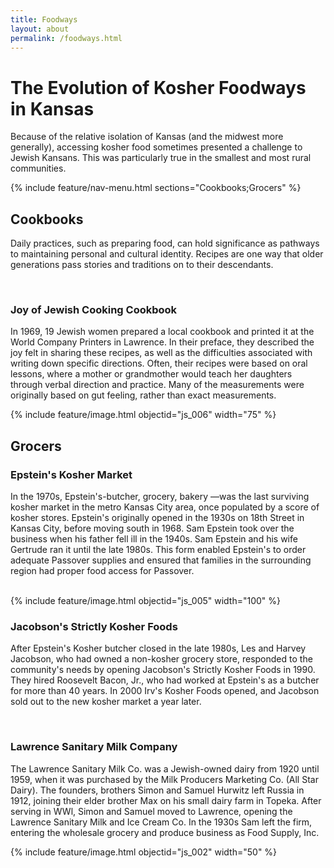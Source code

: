```yaml
---
title: Foodways
layout: about
permalink: /foodways.html
---
```

<h1>The Evolution of Kosher Foodways in Kansas</h1>
<p>
  Because of the relative isolation of Kansas (and the midwest more generally), accessing kosher food sometimes presented a challenge to Jewish Kansans. This was particularly true in the smallest and most rural communities. 
</p>
{% include feature/nav-menu.html sections="Cookbooks;Grocers" %}

## Cookbooks 
  <p>Daily practices, such as preparing food, can hold significance as pathways to maintaining personal and cultural identity. Recipes are one way that older generations pass stories and traditions on to their descendants.</p>
  <br>
<div class="row">
  <div class="col-md-6">
  <h3>Joy of Jewish Cooking Cookbook</h3>
  <p>In 1969, 19 Jewish women prepared a local cookbook and printed it at the World Company Printers in Lawrence. In their preface, they described the joy felt in sharing these recipes, as well as the difficulties associated with writing down specific directions. Often, their recipes were based on oral lessons, where a mother or grandmother would teach her daughters through verbal direction and practice. Many of the measurements were originally based on gut feeling, rather than exact measurements.</p>
  </div>
  <div class="col-md-6">  
    {% include feature/image.html objectid="js_006" width="75" %}
  </div>
</div>

## Grocers

<h3>Epstein's Kosher Market</h3>
  <p>In the 1970s, Epstein's-butcher, grocery, bakery
    —was the last surviving kosher market in the metro Kansas City area, once populated by a score of kosher stores. Epstein's originally opened in the 1930s on 18th Street in Kansas City, before moving south in 1968. Sam Epstein took over the business when his father fell ill in the 1940s. Sam Epstein and his wife Gertrude ran it until the late 1980s. This form enabled Epstein's to order adequate Passover supplies and ensured that families in the surrounding region had proper food access for Passover.
    </p>
  <br>
  <div class="row">
  <div class="col-md-6">
    {% include feature/image.html objectid="js_005" width="100" %} 
  </div>
  <div class="col-md-6">  
    <h3>Jacobson's Strictly Kosher Foods</h3>
      <p>After Epstein's Kosher butcher closed in the late 1980s, Les and Harvey Jacobson, who had owned a non-kosher grocery store, responded to the community's needs by opening Jacobson's Strictly Kosher Foods in 1990. They hired Roosevelt Bacon, Jr., who had worked at Epstein's as a butcher for more than 40 years. In 2000 Irv's Kosher Foods opened, and Jacobson sold out to the new kosher market a year later.</p>
  </div>
</div>
<br>
<div class="row">
  <div class="col-md-6">
    <h3>Lawrence Sanitary Milk Company</h3>
    <p>The Lawrence Sanitary Milk Co. was a Jewish-owned dairy from 1920 until 1959, when it was purchased by the Milk Producers Marketing Co. (All Star Dairy). The founders, brothers Simon and Samuel Hurwitz left Russia in 1912, joining their elder brother Max on his small dairy farm in Topeka. After serving in WWl, Simon and Samuel moved to Lawrence, opening the Lawrence Sanitary Milk and Ice Cream Co. In the 1930s Sam left the firm, entering the wholesale grocery and produce business as Food Supply, Inc.</p>
  </div>
  <div class="col-md-6">  
    {% include feature/image.html objectid="js_002" width="50" %}
  </div>
</div>
